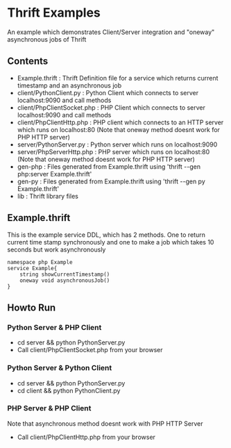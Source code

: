 # Thrift Examples

An example which demonstrates Client/Server integration and "oneway" asynchronous jobs of Thrift

## Contents

* Example.thrift : Thrift Definition file for a service which returns current timestamp and an asynchronous job
* client/PythonClient.py : Python Client which connects to server localhost:9090 and call methods
* client/PhpClientSocket.php : PHP Client which connects to server localhost:9090 and call methods
* client/PhpClientHttp.php : PHP client which connects to an HTTP server which runs on localhost:80 (Note that oneway method doesnt work for PHP HTTP server)
* server/PythonServer.py : Python server which runs on localhost:9090
* server/PhpServerHttp.php : PHP server which runs on localhost:80  (Note that oneway method doesnt work for PHP HTTP server)
* gen-php : Files generated from Example.thrift using 'thrift --gen php:server Example.thrift'
* gen-py : Files generated from Example.thrift using 'thrift --gen py Example.thrift'
* lib : Thrift library files


## Example.thrift

This is the example service DDL, which has 2 methods. One to return current time stamp synchronously and one to make a job which takes 10 seconds but work asynchronously

    namespace php Example
    service Example{
        string showCurrentTimestamp()
        oneway void asynchronousJob()
    }


## Howto Run

### Python Server & PHP Client
* cd server && python PythonServer.py
* Call client/PhpClientSocket.php from your browser


### Python Server & Python Client
* cd server && python PythonServer.py
* cd client && python PythonClient.py


### PHP  Server & PHP Client
Note that asynchronous method doesnt work with PHP HTTP Server

* Call client/PhpClientHttp.php from your browser

